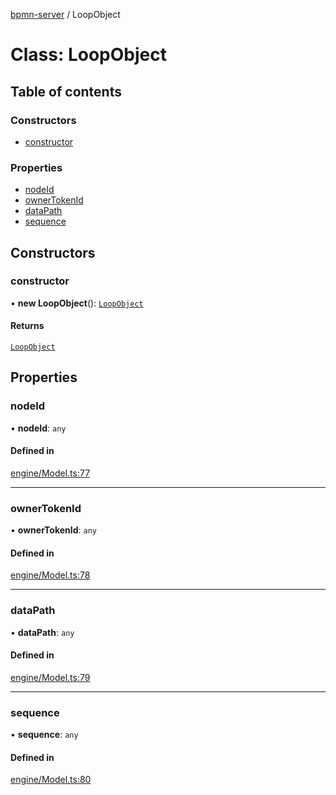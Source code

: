 [bpmn-server](../API.md) / LoopObject

# Class: LoopObject

## Table of contents

### Constructors

- [constructor](LoopObject.md#constructor)

### Properties

- [nodeId](LoopObject.md#nodeid)
- [ownerTokenId](LoopObject.md#ownertokenid)
- [dataPath](LoopObject.md#datapath)
- [sequence](LoopObject.md#sequence)

## Constructors

### constructor

• **new LoopObject**(): [`LoopObject`](LoopObject.md)

#### Returns

[`LoopObject`](LoopObject.md)

## Properties

### nodeId

• **nodeId**: `any`

#### Defined in

[engine/Model.ts:77](https://github.com/bpmnServer/bpmn-server/blob/2a5d20f/src/engine/Model.ts#L77)

___

### ownerTokenId

• **ownerTokenId**: `any`

#### Defined in

[engine/Model.ts:78](https://github.com/bpmnServer/bpmn-server/blob/2a5d20f/src/engine/Model.ts#L78)

___

### dataPath

• **dataPath**: `any`

#### Defined in

[engine/Model.ts:79](https://github.com/bpmnServer/bpmn-server/blob/2a5d20f/src/engine/Model.ts#L79)

___

### sequence

• **sequence**: `any`

#### Defined in

[engine/Model.ts:80](https://github.com/bpmnServer/bpmn-server/blob/2a5d20f/src/engine/Model.ts#L80)
